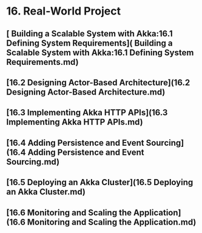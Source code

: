 # 16. Real-World Project
## [ Building a Scalable System with Akka:16.1 Defining System Requirements]( Building a Scalable System with Akka:16.1 Defining System Requirements.md)
## [16.2 Designing Actor-Based Architecture](16.2 Designing Actor-Based Architecture.md)
## [16.3 Implementing Akka HTTP APIs](16.3 Implementing Akka HTTP APIs.md)
## [16.4 Adding Persistence and Event Sourcing](16.4 Adding Persistence and Event Sourcing.md)
## [16.5 Deploying an Akka Cluster](16.5 Deploying an Akka Cluster.md)
## [16.6 Monitoring and Scaling the Application](16.6 Monitoring and Scaling the Application.md)
